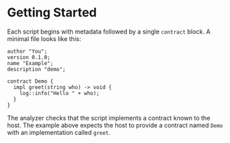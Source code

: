 # Getting Started

Each script begins with metadata followed by a single `contract` block. A minimal file looks like this:

```dscript
author "You";
version 0.1.0;
name "Example";
description "demo";

contract Demo {
  impl greet(string who) -> void {
    log::info("Hello " + who);
  }
}
```

The analyzer checks that the script implements a contract known to the host. The example above expects the host to provide a contract named `Demo` with an implementation called `greet`.
